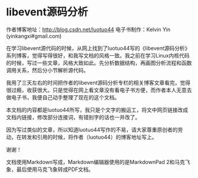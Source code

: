 # libevent源码分析

作者博客地址：http://blog.csdn.net/luotuo44
电子书制作：Kelvin Yin (yinkangxi#gmail.com)

在学习libevent源代码的时候，从网上找到了luotuo44写的《libevent源码分析》系列博客，觉得写得很好，和我写文档的风格一致。我之前在学习Linux内核代码的时候，写过一些文章，风格大致如此。先分析数据结构，再画图分析流程和函数调用关系，然后分小节解析源代码。

我用了三天左右的时间把作者的libevent源码分析专栏的相关博客文章看完，觉得很过瘾，收获很大。只是觉得在网上看文章没有看电子书方便，而作者本人无意去做电子书，我便自己动手整理了现在的这个文档。

本文档的内容都是luotuo44所写，我只是个文字的搬运工，将文中网页链接改成文档内链接，修改部分连接词，有错别字的话也一并改了。

因为写过类似的文章，所以知道luotuo44写作的不易，请大家尊重原创者的劳动，在转发和引用的时候，将作者（luotuo44）的博客地址写上。

谢谢！

文档使用Markdown写成，Markdown编辑器使用的是MarkdownPad 2和马克飞象，最后使用马克飞象转成PDF文档。
